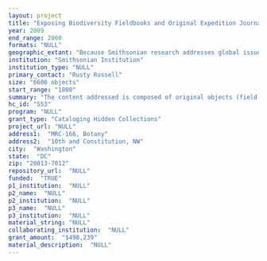 ```yaml
--- 
layout: project 
title: "Exposing Biodiversity Fieldbooks and Original Expedition Journals at the Smithsonian Institution"
year: 2009
end_range: 2000
formats: "NULL"
geographic_extant: "Because Smithsonian research addresses global issues, the geographic scope of these objects is worldwide, in both terrestrial and marine environments."
institution: "Smithsonian Institution"
institution_type: "NULL"
primary_contact: "Rusty Russell"
size: "6600 objects"
start_range: "1800"
summary: "The content addressed is composed of original objects (field books, unpublished journals, loose notes, sketches) that are held and maintained by the Smithsonian and which were produced by individuals who have engaged in field research related to all disciplines of biology. These materials are original accounts of the events that led to the collection and description of millions of plants and animals, including countless new discoveries. These are original sources that, in most instances, have not been itemized or incorporated into existing catalog systems and truly bear the \"hidden\" label. The unit of measure is, therefore, difficult to know. Although these objects are distributed across many Smithsonian research units, a recent canvassing has allowed us to extrapolate what we feel is a good estimate and these objects are in the process of being centralized for control purposes. They span two centuries of fieldwork, cover both terrestrial and marine environments and are significantly strong in their coverage of 19th century expeditions across North America, incl. the 1820 Long Expedition, the Mexican Boundary Survey (1848), Expedition of Maj. J.W. Powell (1868), Jenny Expedition to the Black Hills (1875), Death Valley Expedition (1890-91), Peary Expedition to Greenland (1897), Harriman Alaska Expedition (1899), and numerous voyages of discovery, e.g. North Pacific Exploring Expedition, HMS Challenger, the US Eclipse Expedition, and the US Steamer Albatross."
hc_id: "553"
program: "NULL"
grant_type: "Cataloging Hidden Collections"
project_url: "NULL"
address1:  "MRC-166, Botany"
address2:  "10th and Constitution, NW"
city:  "Washington"
state:  "DC"
zip: "20013-7012"
repository_url:  "NULL"
funded:  "TRUE"
p1_institution:  "NULL"
p2_name:  "NULL"
p2_institution:  "NULL"
p3_name:  "NULL"
p3_institution:  "NULL"
material_string: "NULL"
collaborating_institution:  "NULL"
grant_amount:  "$498,239"
material_description:  "NULL"
---
```

